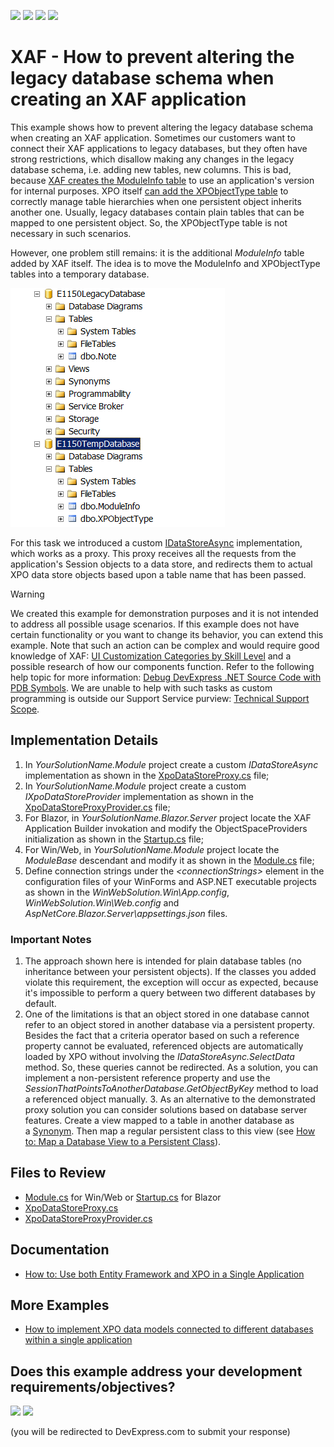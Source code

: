 <!-- default badges list -->
![](https://img.shields.io/endpoint?url=https://codecentral.devexpress.com/api/v1/VersionRange/128592271/22.1.1%2B)
[![](https://img.shields.io/badge/Open_in_DevExpress_Support_Center-FF7200?style=flat-square&logo=DevExpress&logoColor=white)](https://supportcenter.devexpress.com/ticket/details/E1150)
[![](https://img.shields.io/badge/📖_How_to_use_DevExpress_Examples-e9f6fc?style=flat-square)](https://docs.devexpress.com/GeneralInformation/403183)
[![](https://img.shields.io/badge/💬_Leave_Feedback-feecdd?style=flat-square)](#does-this-example-address-your-development-requirementsobjectives)
<!-- default badges end -->

# XAF - How to prevent altering the legacy database schema when creating an XAF application

This example shows how to prevent altering the legacy database schema when creating an XAF application. Sometimes our customers want to connect their XAF applications to legacy databases, but they often have strong restrictions, which disallow making any changes in the legacy database schema, i.e. adding new tables, new columns. This is bad, because [XAF creates the ModuleInfo table](https://docs.devexpress.com/eXpressAppFramework/113236/deployment/deployment-tutorial/set-up-the-database-connection) to use an application's version for internal purposes. XPO itself [can add the XPObjectType table](http://documentation.devexpress.com/#XPO/CustomDocument2632) to correctly manage table hierarchies when one persistent object inherits another one. Usually, legacy databases contain plain tables that can be mapped to one persistent object. So, the XPObjectType table is not necessary in such scenarios.

However, one problem still remains: it is the additional _ModuleInfo_ table added by XAF itself. The idea is to move the ModuleInfo and XPObjectType tables into a temporary database.

![](https://raw.githubusercontent.com/DevExpress-Examples/how-to-prevent-altering-the-legacy-database-schema-when-creating-an-xaf-application-e1150/15.2.4+/media/d3ec394f-faf6-42fc-aff8-e11f6aaa58f2.png)

For this task we introduced a custom [IDataStoreAsync](https://documentation.devexpress.com/CoreLibraries/DevExpress.Xpo.DB.IDataStoreAsync.class) implementation, which works as a proxy. This proxy receives all the requests from the application's Session objects to a data store, and redirects them to actual XPO data store objects based upon a table name that has been passed.

> [!WARNING]
> We created this example for demonstration purposes and it is not intended to address all possible usage scenarios.
> If this example does not have certain functionality or you want to change its behavior, you can extend this example. Note that such an action can be complex and would require good knowledge of XAF: [UI Customization Categories by Skill Level](https://www.devexpress.com/products/net/application_framework/xaf-considerations-for-newcomers.xml#ui-customization-categories) and a possible research of how our components function. Refer to the following help topic for more information: [Debug DevExpress .NET Source Code with PDB Symbols](https://docs.devexpress.com/GeneralInformation/403656/support-debug-troubleshooting/debug-controls-with-debug-symbols).
> We are unable to help with such tasks as custom programming is outside our Support Service purview: [Technical Support Scope](https://www.devexpress.com/products/net/application_framework/xaf-considerations-for-newcomers.xml#support).



## Implementation Details

1. In _YourSolutionName.Module_ project create a custom _IDataStoreAsync_ implementation as shown in the [XpoDataStoreProxy.cs](./XPO/NET.Core/Blazor/AspNetCore.Module/Services/XpoDataStoreProxy.cs) file;
2. In _YourSolutionName.Module_ project create a custom _IXpoDataStoreProvider_ implementation as shown in the [XpoDataStoreProxyProvider.cs](./XPO/NET.Core/Blazor/AspNetCore.Module/Services/XpoDataStoreProxyProvider.cs) file;
3. For Blazor, in _YourSolutionName.Blazor.Server_ project locate the XAF Application Builder invokation and modify the ObjectSpaceProviders initialization as shown in the [Startup.cs](./XPO/NET.Core/Blazor/AspNetCore.Blazor.Server/Startup.cs) file;
4. For Win/Web, in _YourSolutionName.Module_ project locate the _ModuleBase_ descendant and modify it as shown in the [Module.cs](./XPO/NET.Framework/WinWebSolution.Module/Module.cs) file;
5. Define connection strings under the _\<connectionStrings>_ element in the configuration files of your WinForms and ASP.NET executable projects as shown in the _WinWebSolution.Win\App.config_, _WinWebSolution.Win\Web.config_ and _AspNetCore.Blazor.Server\appsettings.json_ files.

### Important Notes

1. The approach shown here is intended for plain database tables (no inheritance between your persistent objects). If the classes you added violate this requirement, the exception will occur as expected, because it's impossible to perform a query between two different databases by default.
2. One of the limitations is that an object stored in one database cannot refer to an object stored in another database via a persistent property. Besides the fact that a criteria operator based on such a reference property cannot be evaluated, referenced objects are automatically loaded by XPO without involving the _IDataStoreAsync.SelectData_ method. So, these queries cannot be redirected. As a solution, you can implement a non-persistent reference property and use the _SessionThatPointsToAnotherDatabase.GetObjectByKey_ method to load a referenced object manually.
3. As an alternative to the demonstrated proxy solution you can consider solutions based on database server features. Create a view mapped to a table in another database as a [Synonym](https://docs.microsoft.com/en-us/sql/relational-databases/synonyms/synonyms-database-engine). Then map a regular persistent class to this view (see [How to: Map a Database View to a Persistent Class](https://documentation.devexpress.com/#Xaf/CustomDocument3281)).

## Files to Review   
- [Module.cs](./XPO/NET.Framework/WinWebSolution.Module/Module.cs) for Win/Web or [Startup.cs](./XPO/NET.Core/Blazor/AspNetCore.Blazor.Server/Startup.cs) for Blazor
- [XpoDataStoreProxy.cs](./XPO/NET.Core/Blazor/AspNetCore.Module/Services/XpoDataStoreProxy.cs)
- [XpoDataStoreProxyProvider.cs](./XPO/NET.Core/Blazor/AspNetCore.Module/Services/XpoDataStoreProxyProvider.cs)

## Documentation

- [How to: Use both Entity Framework and XPO in a Single Application](https://docs.devexpress.com/eXpressAppFramework/113476/business-model-design-orm/how-to-use-both-entity-framework-and-xpo-in-a-single-application?v=21.2)

## More Examples

- [How to implement XPO data models connected to different databases within a single application](https://www.devexpress.com/Support/Center/p/E4896)
<!-- feedback -->
## Does this example address your development requirements/objectives?

[<img src="https://www.devexpress.com/support/examples/i/yes-button.svg"/>](https://www.devexpress.com/support/examples/survey.xml?utm_source=github&utm_campaign=xaf-how-to-prevent-altering-the-legacy-database-schema-when-creating-an-xaf-application&~~~was_helpful=yes) [<img src="https://www.devexpress.com/support/examples/i/no-button.svg"/>](https://www.devexpress.com/support/examples/survey.xml?utm_source=github&utm_campaign=xaf-how-to-prevent-altering-the-legacy-database-schema-when-creating-an-xaf-application&~~~was_helpful=no)

(you will be redirected to DevExpress.com to submit your response)
<!-- feedback end -->
